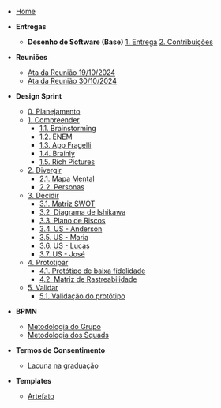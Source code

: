 <!-- docs/_sidebar.md -->

- [Home](/)

- **Entregas**
  - **Desenho de Software (Base)**
    [1. Entrega](/)
    [2. Contribuições](/Avaliacoes/entrega_01.md)

- **Reuniões**
  - [Ata da Reunião 19/10/2024](/Atas/reuniao_19-10-24.md)
  - [Ata da Reunião 30/10/2024](/Atas/reuniao_30-10-24.md)

- **Design Sprint**
  - [0. Planejamento](/DesignSprint/planejamento.md)
  - [1. Compreender](/)
    - [1.1. Brainstorming](/Artefatos/brainstorming.md)
    - [1.2. ENEM](/Artefatos/enem.md)
    - [1.3. App Fragelli](/Artefatos/app_fragelli)
    - [1.4. Brainly](/Artefatos/brainly.md)
    - [1.5. Rich Pictures](/)
  - [2. Divergir](/)
    - [2.1. Mapa Mental](/Artefatos/mapa-mental.md)
    - [2.2. Personas](/Artefatos/personas.md)
  - [3. Decidir](/)
    - [3.1. Matriz SWOT](/Artefatos/matriz_swot.md)
    - [3.2. Diagrama de Ishikawa](/Artefatos/ishikawa.md)
    - [3.3. Plano de Riscos](/Artefatos/plano_riscos.md)
    - [3.4. US - Anderson](/Artefatos/user_story_anderson.md)
    - [3.5. US - Maria](/Artefatos/user_story_maria.md)
    - [3.6. US - Lucas](/Artefatos/user_story_lucas.md)
    - [3.7. US - José](/Artefatos/user_story_jose.md)
  - [4. Prototipar](/)
    - [4.1. Protótipo de baixa fidelidade](/Artefatos/prototipo.md)
    - [4.2. Matriz de Rastreabilidade](/Artefatos/rastreabilidade.md)
  - [5. Validar](/)
    - [5.1. Validação do protótipo](/Artefatos/validacao_prototipo.md)
  
- **BPMN**
  - [Metodologia do Grupo](/BPMN/metodologia_grupo.md)
  - [Metodologia dos Squads](/BPMN/metodologia_squads.md)

- **Termos de Consentimento**

  - [Lacuna na graduação](/TermosDeConsentimento/Enquetes/Brainly.md)

- **Templates**
  - [Artefato](/Templates/template_artefato.md)
